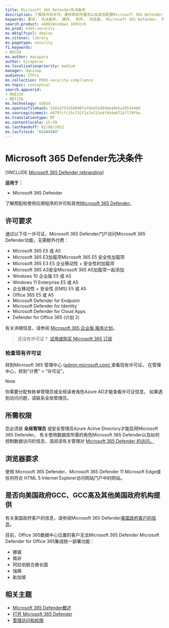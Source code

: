 ```yaml
---
title: Microsoft 365 Defender先决条件
description: 了解软件的许可、硬件和软件要求以及其他配置Microsoft 365 Defender
keywords: 要求， 先决条件， 硬件， 软件， 浏览器， Microsoft 365 Defender， M365， 许可证， E5， A5， EMS， 购买
search.product: eADQiWindows 10XVcnh
ms.prod: m365-security
ms.mktglfcycl: deploy
ms.sitesec: library
ms.pagetype: security
f1.keywords:
- NOCSH
ms.author: macapara
author: mjcaparas
ms.localizationpriority: medium
manager: dansimp
audience: ITPro
ms.collection: M365-security-compliance
ms.topic: conceptual
search.appverid:
- MOE150
- MET150
ms.technology: m365d
ms.openlocfilehash: 5281df5fe500907af6bb54384bb44b5a29534460
ms.sourcegitcommit: d4797cfc15c732f1a7ef21e4f944e672a7170f9a
ms.translationtype: MT
ms.contentlocale: zh-CN
ms.lasthandoff: 02/08/2022
ms.locfileid: "62444589"
---
```

# <a name="microsoft-365-defender-prerequisites"></a>Microsoft 365 Defender先决条件

[!INCLUDE [Microsoft 365 Defender rebranding](../includes/microsoft-defender.md)]


**适用于：**
- Microsoft 365 Defender

了解预配和使用应用程序的许可和其他[Microsoft 365 Defender](microsoft-365-defender.md)。

## <a name="licensing-requirements"></a>许可要求
通过以下任一许可证，Microsoft 365 Defender门户访问Microsoft 365 Defender功能，无需额外付费：

- Microsoft 365 E5 或 A5
- Microsoft 365 E3加载项Microsoft 365 E5 安全性加载项
- Microsoft 365 E3 E5 企业移动性 + 安全性的加载项
- Microsoft 365 A3安全Microsoft 365 A5加载项一起添加
- Windows 10 企业版 E5 或 A5
- Windows 11 Enterprise E5 或 A5
- 企业移动性 + 安全性 (EMS) E5 或 A5 
- Office 365 E5 或 A5
- Microsoft Defender for Endpoint
- Microsoft Defender for Identity 
- Microsoft Defender for Cloud Apps
- Defender for Office 365 (计划 2)

有关详细信息，请参阅 [Microsoft 365 企业版 服务计划](https://www.microsoft.com/licensing/product-licensing/microsoft-365-enterprise)。

> 还没有许可证？ [试用或购买 Microsoft 365 订阅](../../commerce/try-or-buy-microsoft-365.md)

### <a name="check-your-existing--licenses"></a>检查现有许可证
转到Microsoft 365 管理中心 ([admin.microsoft.com) ](https://admin.microsoft.com/)查看现有许可证。 在管理中心，转到“计费” > “许可证”。

>[!NOTE]
> 你需要分配有帐单管理员或全局读者角色Azure AD才能[](/azure/active-directory/roles/permissions-reference)查看许可证信息。 如果遇到访问问题，请联系全局管理员。

## <a name="required-permissions"></a>所需权限
您必须是 **全局管理员** 或安全管理员Azure Active Directory才能启用Microsoft 365 Defender。 有关使用数据库所需的角色Microsoft 365 Defender以及如何控制数据访问的信息，请阅读有关管理对 [Microsoft 365 Defender 的访问。](m365d-permissions.md)

## <a name="browser-requirements"></a>浏览器要求
使用 Microsoft 365 Defender、Microsoft 365 Defender 11 Microsoft Edge或任何符合 HTML 5 Internet Explorer访问网站门户中的网站。

## <a name="availability-to-us-gcc-gcc-high-and-other-us-government-institutions"></a>是否向美国政府GCC、GCC高及其他美国政府机构提供

有关美国政府客户的信息，请参阅Microsoft 365 Defender[美国政府客户的信息](usgov.md)。

目前，Office 365数据中心位置的客户无法Microsoft 365 Defender Microsoft Defender for Office 365集成统一部署功能：

- 挪威 
- 南非 
- 阿拉伯联合酋长国 
- 瑞典 
- 新加坡 


## <a name="related-topics"></a>相关主题
- [Microsoft 365 Defender概述](microsoft-365-defender.md)
- [打开 Microsoft 365 Defender](m365d-enable.md)
- [管理访问和权限](m365d-permissions.md)
